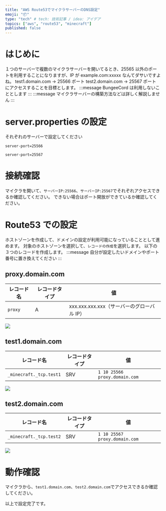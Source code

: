 ```yaml
---
title: "AWS Route53でマイクラサーバーのDNS設定"
emoji: "📦"
type: "tech" # tech: 技術記事 / idea: アイデア
topics: ["aws", "route53", "minecraft"]
published: false
---
```


# はじめに

１つのサーバーで複数のマイクラサーバーを開いてるとき、25565 以外のポートを利用することになりますが、IP が example.com:xxxxx なんてダサいですよね。
test1.domain.com -> 25566 ポート
test2.domain.com -> 25567 ポート
にアクセスすることを目標とします。
:::message
BungeeCord は利用しないこととします
:::
:::message
マイクラサーバーの構築方法などは詳しく解説しません
:::

# server.properties の設定

それぞれのサーバーで設定してください

```:server.properties
server-port=25566
```

```:server.properties
server-port=25567
```

# 接続確認

マイクラを開いて、`サーバーIP:25566`、`サーバーIP:25567`でそれぞれアクセスできるか確認してください。
できない場合はポート開放ができているか確認してください。

# Route53 での設定

ホストゾーンを作成して、ドメインの設定が利用可能になっていることとして進めます。
対象のホストゾーンを選択して、`レコードの作成`を選択します。
以下の３つのレコードを作成します。
:::message
自分が設定したいドメインやポート番号に置き換えてください
:::

## proxy.domain.com

| レコード名 | レコードタイプ | 値                                         |
| ---------- | -------------- | ------------------------------------------ |
| `proxy`    | A              | xxx.xxx.xxx.xxx（サーバーのグローバル IP） |

![](https://storage.googleapis.com/zenn-user-upload/f1086468fe73-20230401.png)

## test1.domain.com

| レコード名              | レコードタイプ | 値                            |
| ----------------------- | -------------- | ----------------------------- |
| `_minecraft._tcp.test1` | SRV            | `1 10 25566 proxy.domain.com` |

![](https://storage.googleapis.com/zenn-user-upload/64c43796de41-20230401.png)

## test2.domain.com

| レコード名              | レコードタイプ | 値                            |
| ----------------------- | -------------- | ----------------------------- |
| `_minecraft._tcp.test2` | SRV            | `1 10 25567 proxy.domain.com` |

![](https://storage.googleapis.com/zenn-user-upload/d307b64fc72a-20230401.png)

# 動作確認

マイクラから、`test1.domain.com`、`test2.domain.com`でアクセスできるか確認してください。

以上で設定完了です。
